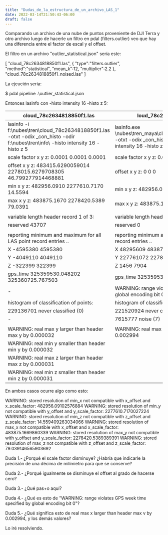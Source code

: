 ```yaml
---
title: "Dudas_de_la_estructura_de_un_archivo_LAS_1"
date: 2022-03-14T21:50:43-06:00
draft: false
---
```

 
Comparando un archivo de una nube de puntos proveniente de DJI Terra y otro archivo luego de hacerle un filtro en pdal (filters.outlier) veo que hay una diferencia entre el factor de escal y el offset.

El filtro en un archivo "outlier_statistical.json" sería este:

[
    "cloud_78c2634818850f1.las",
    {
        "type":"filters.outlier",
        "method":"statistical",
        "mean_k":12,
        "multiplier":2.2
    },
    "cloud_78c2634818850f1_noised.las"
]

La ejeución seria:

$ pdal pipeline .\outlier_statistical.json

Entonces lasinfo con -histo intensity 16 -histo z 5:


| cloud_78c2634818850f1.las                                                                                                          | loud_78c2634818850f1_noised.las                                                                                                               | Duda |
|------------------------------------------------------------------------------------------------------------------------------------|-----------------------------------------------------------------------------------------------------------------------------------------------|------|
| lasinfo -i f:\nubes\tren\cloud_78c2634818850f1.las -otxt -odix _con_histo -odir f:\nubes\tren\info\ -histo intensity 16 -histo z 5 | lasinfo.exe \nubes\tren_maya\cloud_78c2634818850f1_noised.las -otxt -odix _con_histo -odir f:\nubes\tren\info\ -histo intensity 16 -histo z 5 |      |
| scale factor x y z:         0.0001 0.0001 0.0001                                                                                   | scale factor x y z:         0.01 0.01 0.01                                                                                                    | 1    |
| offset x y z:               483415.6290059014 2278015.6279708305 46.799277914468881                                                | offset x y z:               0 0 0                                                                                                             | 2    |
| min x y z:                  482956.0910 2277610.7170 14.5594                                                                       | min x y z:                  482956.09 2277610.72 14.56                                                                                        |      |
| max x y z:                  483875.1670 2278420.5389 79.0391                                                                       | max x y z:                  483875.17 2278420.54 79.04                                                                                        |      |
|                                                                                                                                    |                                                                                                                                               |      |
| variable length header record 1 of 3:                                                                                              | variable length header record 2 of 2:                                                                                                         |      |
| reserved             43707                                                                                                         | reserved             0                                                                                                                        |      |
|                                                                                                                                    |                                                                                                                                               |      |
| reporting minimum and maximum for all LAS point record entries ..                                                                  | reporting minimum and maximum for all LAS point record entries ..                                                                             |      |
| X            -4595380    4595380                                                                                                   | X            48295609   48387517                                                                                                              | 3    |
| Y            -4049110    4049110                                                                                                   | Y           227761072  227842054                                                                                                              | 4    |
| Z             -322399     322399                                                                                                   | Z                1456       7904                                                                                                              | 5    |
| gps_time 325359530.048202 325360725.767503                                                                                         | gps_time 325359530.048202 325360725.767503                                                                                                    |      |
| -                                                                                                                                  | WARNING: range violates GPS week time specified by global encoding bit 0                                                                      | 6    |
| histogram of classification of points:                                                                                             | histogram of classification of points:                                                                                                        |      |
| 229136701  never classified (0)                                                                                                    | 221520924  never classified (0)                                                                                                               |      |
| -                                                                                                                                  | 7615777  noise (7)                                                                                                                            |      |
|                                                                                                                                    |                                                                                                                                               |      |
| WARNING: real max y larger than header max y by 0.000032                                                                           | WARNING: real max x larger than header max x by 0.002994                                                                                      | 7    |
| WARNING: real min y smaller than header min y by 0.000032                                                                          |                                                                                                                                               |      |
| WARNING: real max z larger than header max z by 0.000031                                                                           |                                                                                                                                               |      |
| WARNING: real min z smaller than header min z by 0.000031                                                                          |                                                                                                                                               |      |

En ambos casos ocurre algo como esto:

WARNING: stored resolution of min_x not compatible with x_offset and x_scale_factor: 482956.09102576884
WARNING: stored resolution of min_y not compatible with y_offset and y_scale_factor: 2277610.7170027224
WARNING: stored resolution of min_z not compatible with z_offset and z_scale_factor: 14.559409263034066
WARNING: stored resolution of max_x not compatible with x_offset and x_scale_factor: 483875.1669860339
WARNING: stored resolution of max_y not compatible with y_offset and y_scale_factor: 2278420.5389389391
WARNING: stored resolution of max_z not compatible with z_offset and z_scale_factor: 79.039146565903692

Duda 1.- ¿Porqué el scale factor disminuye? ¿Habría que indicarle la precisión de una décima de milímietro para que se conserve? 

Duda 2.- ¿Porqué igualmente se disminuye el offset al grado de hacerse cero?

Duda 3.- ¿Qué pas+o aquí?

Duda 4.- ¿Qué es esto de "WARNING: range violates GPS week time specified by global encoding bit 0"?

Duda 5.- ¿Qué significa esto de real max x larger than header max v by 0.002994, y los demás valores?

Lo iré resolviendo.

